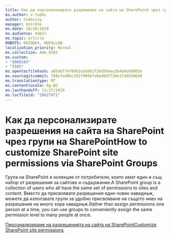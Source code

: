 ```yaml
---
title: Как да персонализирате разрешения на сайта на SharePoint чрез групи на SharePoint
ms.author: v-todmc
author: todmccoy
manager: mnirkhe
ms.date: 10/28/2019
ms.audience: Admin
ms.topic: article
ROBOTS: NOINDEX, NOFOLLOW
localization_priority: Normal
ms.collection: Adm_O365
ms.custom:
- "9000165"
- "3165"
ms.openlocfilehash: a05ddf7ef09b3a268b1f2bd58aea3b4d4e9d905e
ms.sourcegitcommit: 358e7ed05c262f909bfa9ed0df730e1fd89266b8
ms.translationtype: MT
ms.contentlocale: bg-BG
ms.lasthandoff: 11/27/2019
ms.locfileid: "39627871"
---
```

# <a name="how-to-customize-sharepoint-site-permissions-via-sharepoint-groups"></a><span data-ttu-id="81c51-102">Как да персонализирате разрешения на сайта на SharePoint чрез групи на SharePoint</span><span class="sxs-lookup"><span data-stu-id="81c51-102">How to customize SharePoint site permissions via SharePoint Groups</span></span> 

<span data-ttu-id="81c51-103">Група на SharePoint е колекция от потребители, които имат един и същ набор от разрешения за сайтове и съдържание.</span><span class="sxs-lookup"><span data-stu-id="81c51-103">A SharePoint group is a collection of users who all have the same set of permissions to sites and content.</span></span> <span data-ttu-id="81c51-104">Вместо да присвоявате разрешения един човек наведнъж, можете да използвате групи за удобно присвояване на същото ниво на разрешение на много хора наведнъж.</span><span class="sxs-lookup"><span data-stu-id="81c51-104">Rather than assign permissions one person at a time, you can use groups to conveniently assign the same permission level to many people at once.</span></span>

[<span data-ttu-id="81c51-105">Персонализиране на разрешенията на сайта на SharePoint</span><span class="sxs-lookup"><span data-stu-id="81c51-105">Customize SharePoint site permissions</span></span>](https://docs.microsoft.com/sharepoint/customize-sharepoint-site-permissions)